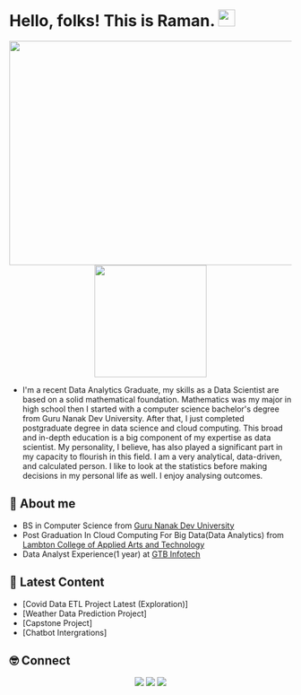 # Hello, folks! This is Raman. <img src="https://raw.githubusercontent.com/MartinHeinz/MartinHeinz/master/wave.gif" width="30px">
<div id="header" align="center">
  <img src="https://github.com/RamandeepBhatia-371/CapstoneProject-Chatbot-/blob/main/!.gif" height="400" width="800"/>
  <img src="https://media.giphy.com/media/f94pgBtLl2iGrMsgNQ/giphy.gif" width="200"/>
</div>

- I'm a recent Data Analytics Graduate, my skills as a Data Scientist are based on a solid mathematical foundation. Mathematics was my major in high school then I
started with a computer science bachelor's degree from Guru Nanak Dev
University. After that, I just completed postgraduate degree in data science and
cloud computing. This broad and in-depth education is a big component of my
expertise as data scientist. My personality, I believe, has also played a
significant part in my capacity to flourish in this field. I am a very analytical,
data-driven, and calculated person. I like to look at the statistics before making
decisions in my personal life as well. I enjoy analysing outcomes.


## 👋 About me

- BS in Computer Science from [Guru Nanak Dev University](https://online.gndu.ac.in/)
- Post Graduation In Cloud Computing For Big Data(Data Analytics) from [Lambton College of Applied Arts and Technology](https://www.lambtoncollege.ca/)
- Data Analyst Experience(1 year) at [GTB Infotech](https://gtbinfotech.com/)

## 📝 Latest Content
<!-- BLOG:START -->
- [Covid Data ETL Project Latest (Exploration)]
- [Weather Data Prediction Project]
- [Capstone Project]
- [Chatbot Intergrations]

<!-- BLOG:END -->
## 🤓 Connect

<p align="center">
 <a href="https://www.linkedin.com/in/ramandeep-bhatia-26954b1b9/"><img src="https://img.shields.io/badge/-LinkedIn-blue?style=for-the-badge&logo=Linkedin&logoColor=white"/></a>
  <a href="https://www.instagram.com/ran_bhatia/"><img src="https://img.shields.io/badge/-Twitter-blue?style=for-the-badge&logo=Twitter&logoColor=white"/></a>
  <a href="https://www.instagram.com/ran_bhatia/"><img src="https://img.shields.io/badge/-Instagram-orange?style=for-the-badge&logo=Instagram&logoColor=white"/></a>
</p>


